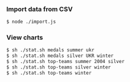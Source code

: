 ### Import data from CSV
```sh
$ node ./import.js
```

### View charts
```sh
$ sh ./stat.sh medals summer ukr 
$ sh ./stat.sh medals silver UKR winter
$ sh ./stat.sh top-teams summer 2004 silver
$ sh ./stat.sh top-teams silver winter
$ sh ./stat.sh top-teams winter
```
